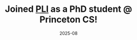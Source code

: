 ---
# title: "AI Transforms Music Industry: <strong>First AI-Composed Symphony Debuts</strong> in New York"
title: >-
     Joined <a href="https://pli.princeton.edu/">PLI</a> as a <strong>PhD student @ Princeton CS!</strong>
date: 2025-08
---